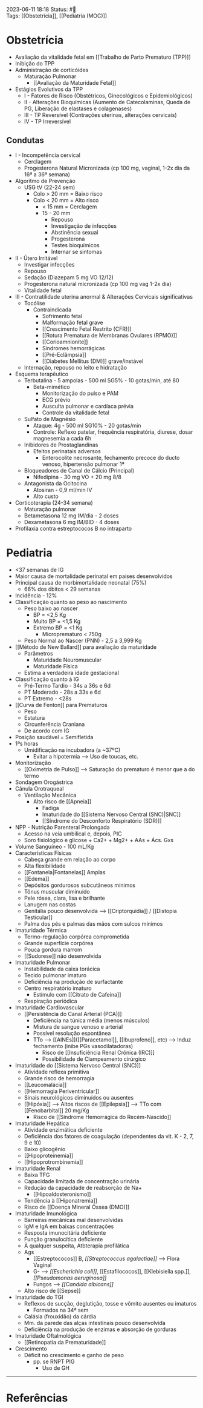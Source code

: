 2023-06-11 18:18
Status: #🌱  
Tags: [[Obstetrícia]], [[Pediatria (MOC)]]
<br/>
# Obstetrícia
- Avaliação da vitalidade fetal em [[Trabalho de Parto Prematuro (TPP)]]
- Inibição do TPP
- Administração de corticóides
	- Maturação Pulmonar
		- [[Avaliação da Maturidade Fetal]]
- Estágios Evolutivos da TPP
	- I - Fatores de Risco (Obstétricos, Ginecológicos e Epidemiológicos)
	- II - Alterações Bioquímicas (Aumento de Catecolaminas, Queda de PG, Liberação de elastases e colagenases)
	- III - TP Reversível (Contrações uterinas, alterações cervicais)
	- IV - TP Irreversível
## Condutas
- I - Incompetência cervical
	- Cerclagem
	- Progesterona Natural Micronizada (cp 100 mg, vaginal, 1-2x dia da 16ª a 36ª semana)
- Algoritmo de Prevenção
	- USG tV (22-24 sem)
		- Colo > 20 mm = Baixo risco
		- Colo < 20 mm = Alto risco
			- < 15 mm = Cerclagem
			- 15 - 20 mm
				- Repouso
				- Investigação de infecções
				- Abstinência sexual
				- Progesterona
				- Testes bioquímicos
				- Internar se sintomas
- II - Útero Irritável
	- Investigar infecções
	- Repouso
	- Sedação (Diazepam 5 mg VO 12/12)
	- Progesterona natural micronizada (cp 100 mg vag 1-2x dia)
	- Vitalidade fetal
- III - Contratilidade uterina anormal & Alterações Cervicais significativas
	- Tocólise
		- Contraindicada
			- Sofrimento fetal
			- Malformação fetal grave
			- [[Crescimento Fetal Restrito (CFR)]]
			- [[Rotura Prematura de Membranas Ovulares (RPMO)]]
			- [[Corioamnionite]]
			- Síndromes hemorrágicas
			- [[Pré-Eclâmpsia]]
			- [[Diabetes Mellitus (DM)]] grave/instável
	- Internação, repouso no leito e hidratação
- Esquema terapêutico
	- Terbutalina - 5 ampolas - 500 ml SG5% - 10 gotas/min, até 80
		- Beta-mimético
			- Monitorização do pulso e PAM
			- ECG prévio
			- Ausculta pulmonar e cardíaca prévia
			- Controle da vitalidade fetal
	- Sulfato de Magnésio
		- Ataque: 4g - 500 ml SG10% - 20 gotas/min
		- Controle: Reflexo patelar, frequência respiratória, diurese, dosar magnesemia a cada 6h
	- Inibidores de Prostaglandinas
		- Efeitos perinatais adversos
			- Enterocolite necrosante, fechamento precoce do ducto venoso, hipertensão pulmonar 1ª
	- Bloqueadores de Canal de Cálcio (Principal)
		- Nifedipina - 30 mg VO + 20 mg 8/8
	- Antagonista da Ocitocina
		- Atosiran - 0,9 ml/min IV
		- Alto custo
- Corticoterapia (24-34 semana)
	- Maturação pulmonar
	- Betametasona 12 mg IM/dia - 2 doses
	- Dexametasona 6 mg IM/BID - 4 doses
- Profilaxia contra estreptococos B no intraparto
# Pediatria
- <37 semanas de IG
- Maior causa de mortalidade perinatal em países desenvolvidos
- Principal causa de morbimortalidade neonatal (75%)
	- 66% dos óbitos < 29 semanas
- Incidência - 12%
- Classificação quanto ao peso ao nascimento
	- Peso baixo ao nascer
		- BP = <2,5 Kg
		- Muito BP = <1,5 Kg
		- Extremo BP = <1 Kg
			- Microprematuro < 750g
	- Peso Normal ao Nascer (PNN) - 2,5 a 3,999 Kg
- [[Método de New Ballard]] para avaliação da maturidade
	- Parâmetros
		- Maturidade Neuromuscular
		- Maturidade Física
	- Estima a verdadeira idade gestacional
- Classificação quanto à IG
	- Pré-Termo Tardio - 34s a 36s e 6d
	- PT Moderado - 28s a 33s e 6d
	- PT Extremo - <28s
- [[Curva de Fenton]] para Prematuros
	- Peso
	- Estatura
	- Circunferência Craniana
	- De acordo com IG
- Posição saudável = Semifletida
- 1ªs horas
	- Umidificação na incubadora (a ~37ºC)
		- Evitar a hipotermia --> Uso de toucas, etc.
- Monitorização
	- [[Oximetria de Pulso]] --> Saturação do prematuro é menor que a do termo
- Sondagem Orogástrica
- Cânula Orotraqueal
	- Ventilação Mecânica
		- Alto risco de [[Apneia]]
			- Fadiga
			- Imaturidade do [[Sistema Nervoso Central (SNC)|SNC]]
			- [[Síndrome do Desconforto Respiratório (SDR)]]
- NPP - Nutrição Parenteral Prolongada
	- Acesso na veia umbilical e, depois, PIC
	- Soro fisiológico e glicose + Ca2+ + Mg2+ + AAs + Ács. Gxs
- Volume Sanguíneo - 100 mL/Kg
- Características Físicas
	- Cabeça grande em relação ao corpo
	- Alta flexibilidade
	- [[Fontanela|Fontanelas]] Amplas
	- [[Edema]]
	- Depósitos gordurosos subcutâneos mínimos
	- Tônus muscular diminuído
	- Pele rósea, clara, lisa e brilhante
	- Lanugem nas costas
	- Genitália pouco desenvolvida --> [[Criptorquidia]] / [[Distopia Testicular]] 
	- Palma dos pés e palmas das mãos com sulcos mínimos
- Imaturidade Térmica
	- Termo-regulação corpórea comprometida
	- Grande superfície corpórea
	- Pouca gordura marrom
	- [[Sudorese]] não desenvolvida
- Imaturidade Pulmonar
	- Instabilidade da caixa torácica
	- Tecido pulmonar imaturo
	- Deficiência na produção de surfactante
	- Centro respiratório imaturo
		- Estímulo com [[Citrato de Cafeína]]
	- Respiração periódica
- Imaturidade Cardiovascular
	- [[Persistência do Canal Arterial (PCA)]]
		- Deficiência na túnica média (menos músculos)
		- Mistura de sangue venoso e arterial
		- Possível resolução espontânea
		- TTo --> [[AINEs]]([[Paracetamol]], [[Ibuprofeno]], etc) --> Induz fechamento (inibe PGs vasodilatadoras)
			- Risco de [[Insuficiência Renal Crônica (IRC)]]
			- Possibilidade de Clampeamento cirúrgico
- Imaturidade do [[Sistema Nervoso Central (SNC)]]
	- Atividade reflexa primitiva
	- Grande risco de hemorragia
	- [[Leucomalácia]]
	- [[Hemorragia Periventricular]]
	- Sinais neurológicos diminuídos ou ausentes
	- [[Hipóxia]] --> Altos riscos de [[Epilepsia]] --> TTo com [[Fenobarbital]] 20 mg/Kg
		- Risco de [[Síndrome Hemorrágica do Recém-Nascido]]
- Imaturidade Hepática
	- Atividade enzimática deficiente
	- Deficiência dos fatores de coagulação (dependentes da vit. K - 2, 7, 9 e 10)
	- Baixo glicogênio
	- [[Hipoproteínemia]]
	- [[Hipoprotrombinemia]]
- Imaturidade Renal
	- Baixa TFG
	- Capacidade limitada de concentração urinária
	- Redução da capacidade de reabsorção de Na+
		- [[Hipoaldosteronismo]]
	- Tendência à [[Hiponatremia]]
	- Risco de [[Doença Mineral Óssea (DMO)]]
- Imaturidade Imunológica
	- Barreiras mecânicas mal desenvolvidas
	- IgM e IgA em baixas concentrações
	- Resposta imunocitária deficiente
	- Função granulocítica deficiente
	- À qualquer suspeita, Atbterapia profilática
	- Ags 
		- [[Estreptococos]] B, _[[Streptococcus agalactiae]]_ --> Flora Vaginal
		- G- --> _[[Escherichia coli]]_, [[Estafilococos]], [[Klebisiella spp.]], _[[Pseudomonas aeruginosa]]_
		- Fungos --> _[[Candida albicans]]_
	- Alto risco de [[Sepse]]
- Imaturidade do TGI
	- Reflexos de sucção, deglutição, tosse e vômito ausentes ou imaturos
		- Formados na 34ª sem
	- Calásia (frouxidão) da cárdia
	- Mm. da parede das alças intestinais pouco desenvolvida
	- Deficiência na produção de enzimas e absorção de gorduras
- Imaturidade Oftalmológica
	- [[Retinopatia da Prematuridade]]
- Crescimento
	- Déficit no crescimento e ganho de peso
		- pp. se RNPT PIG 
			- Uso de GH
____
# Referências


